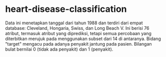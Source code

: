 # heart-disease-classification
Data ini menetapkan tanggal dari tahun 1988 dan terdiri dari empat database: Cleveland, Hongaria, Swiss, dan Long Beach V. Ini berisi 76 atribut, termasuk atribut yang diprediksi, tetapi semua percobaan yang diterbitkan merujuk pada menggunakan subset dari 14 di antaranya. Bidang "target" mengacu pada adanya penyakit jantung pada pasien. Bilangan bulat bernilai 0 (tidak ada penyakit) dan 1 (penyakit).